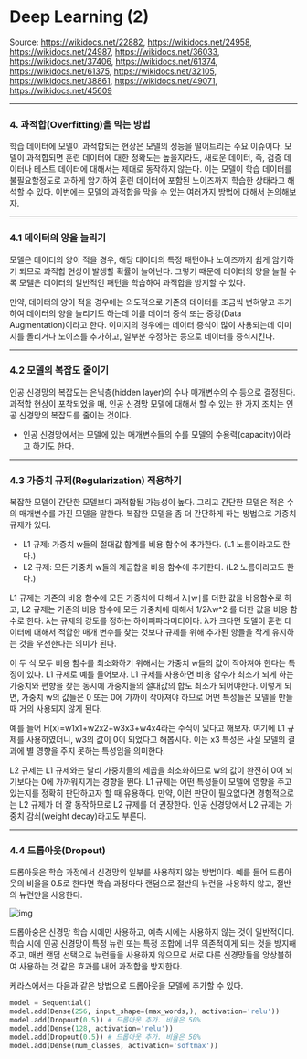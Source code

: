 # Deep Learning (2)

Source: https://wikidocs.net/22882, https://wikidocs.net/24958, https://wikidocs.net/24987, https://wikidocs.net/36033, https://wikidocs.net/37406, https://wikidocs.net/61374, https://wikidocs.net/61375, https://wikidocs.net/32105, https://wikidocs.net/38861, https://wikidocs.net/49071, https://wikidocs.net/45609

---

### 4. 과적합(Overfitting)을 막는 방법

학습 데이터에 모델이 과적합되는 현상은 모델의 성능을 떨어트리는 주요 이슈이다.
모델이 과적합되면 훈련 데이터에 대한 정확도는 높을지라도, 새로운 데이터, 즉, 검증 데이터나 테스트 데이터에 대해서는 제대로 동작하지 않는다.
이는 모델이 학습 데이터를 불필요할정도로 과하게 암기하여 훈련 데이터에 포함된 노이즈까지 학습한 상태라고 해석할 수 있다.
이번에는 모델의 과적합을 막을 수 있는 여러가지 방법에 대해서 논의해보자.

---

### 4.1 데이터의 양을 늘리기

모델은 데이터의 양이 적을 경우, 해당 데이터의 특정 패턴이나 노이즈까지 쉽게 암기하기 되므로 과적합 현상이 발생할 확률이 늘어난다.
그렇기 때문에 데이터의 양을 늘릴 수록 모델은 데이터의 일반적인 패턴을 학습하여 과적합을 방지할 수 있다.

만약, 데이터의 양이 적을 경우에는 의도적으로 기존의 데이터를 조금씩 변혀앟고 추가하여 데이터의 양을 늘리기도 하는데 이를 데이터 증식 또는 증강(Data Augmentation)이라고 한다.
이미지의 경우에는 데이터 증식이 많이 사용되는데 이미지를 돌리거나 노이즈를 추가하고, 일부분 수정하는 등으로 데이터를 증식시킨다.

---

### 4.2 모델의 복잡도 줄이기

인공 신경망의 복잡도는 은닉층(hidden layer)의 수나 매개변수의 수 등으로 결정된다.
과적합 현상이 포착되었을 때, 인공 신경망 모델에 대해서 할 수 있는 한 가지 조치는 인공 신경망의 복잡도를 줄이는 것이다.

- 인공 신경망에서는 모델에 있는 매개변수들의 수를 모델의 수용력(capacity)이라고 하기도 한다.

---

### 4.3 가중치 규제(Regularization) 적용하기

복잡한 모델이 간단한 모델보다 과적합될 가능성이 높다.
그리고 간단한 모델은 적은 수의 매개변수를 가진 모델을 말한다.
복잡한 모델을 좀 더 간단하게 하는 방법으로 가중치 규제가 있다.

- L1 규제: 가중치 w들의 절대값 합계를 비용 함수에 추가한다. (L1 노름이라고도 한다.)
- L2 규제: 모든 가중치 w들의 제곱합을 비용 함수에 추가한다. (L2 노름이라고도 한다.)

L1 규제는 기존의 비용 함수에 모든 가중치에 대해서 λ∣w∣를 더한 값을 바용함수로 하고, L2 규제는 기존의 비용 함수에 모든 가중치에 대해서 1/2λw^2 를 더한 값을 비용 함수로 한다.
λ는 규제의 강도를 정하는 하이퍼파라미터이다.
λ가 크다면 모델이 훈련 데이터에 대해서 적합한 매개 변수를 찾는 것보다 규제를 위해 추가된 항들을 작게 유지하는 것을 우선한다는 의미가 된다.

이 두 식 모두 비용 함수를 최소화하기 위해서는 가중치 w들의 값이 작아져야 한다는 특징이 있다.
L1 규제로 예를 들어보자.
L1 규제를 사용하면 비용 함수가 최소가 되게 하는 가중치와 편향을 찾는 동시에 가중치들의 절대값의 합도 최소가 되어야한다.
이렇게 되면, 가중치 w의 값들은 0 또는 0에 가까이 작아져야 하므로 어떤 특성들은 모델을 만들 때 거의 사용되지 않게 된다.

예를 들어 H(x)=w1x1+w2x2+w3x3+w4x4라는 수식이 있다고 해보자.
여기에 L1 규제를 사용하였더니, w3의 값이 0이 되었다고 해봅시다. 이는 x3 특성은 사실 모델의 결과에 별 영향을 주지 못하는 특성임을 의미한다.

L2 규제는 L1 규제와는 달리 가중치들의 제곱을 최소화하므로 w의 값이 완전히 0이 되기보다는 0에 가까워지기는 경향을 뛴다.
L1 규제는 어떤 특성들이 모델에 영향을 주고 있는지를 정확히 판단하고자 할 때 유용하다.
만약, 이런 판단이 필요없다면 경험적으로는 L2 규제가 더 잘 동작하므로 L2 규제를 더 권장한다.
인공 신경망에서 L2 규제는 가중치 감쇠(weight decay)라고도 부른다.

---

### 4.4 드롭아웃(Dropout)

드롭아웃은 학습 과정에서 신경망의 일부를 사용하지 않는 방법이다.
예를 들어 드롭아웃의 비율을 0.5로 한다면 학습 과정마다 랜덤으로 절반의 뉴런을 사용하지 않고, 절반의 뉴런만을 사용한다.

![img](https://wikidocs.net/images/page/60751/%EB%93%9C%EB%A1%AD%EC%95%84%EC%9B%83.PNG)

드롭아숭은 신경망 학습 시에만 사용하고, 예측 시에는 사용하지 않는 것이 일반적이다.
학습 시에 인공 신경망이 특정 뉴런 또는 특정 조합에 너무 의존적이게 되는 것을 방지해주고, 매번 랜덤 선택으로 뉴런들을 사용하지 않으므로 서로 다른 신경망들을 앙상블하여 사용하는 것 같은 효과를 내어 과적합을 방지한다.

케라스에서는 다음과 같은 방법으로 드롭아웃을 모델에 추가할 수 있다. 

```python
model = Sequential()
model.add(Dense(256, input_shape=(max_words,), activation='relu'))
model.add(Dropout(0.5)) # 드롭아웃 추가. 비율은 50%
model.add(Dense(128, activation='relu'))
model.add(Dropout(0.5)) # 드롭아웃 추가. 비율은 50%
model.add(Dense(num_classes, activation='softmax'))
```

